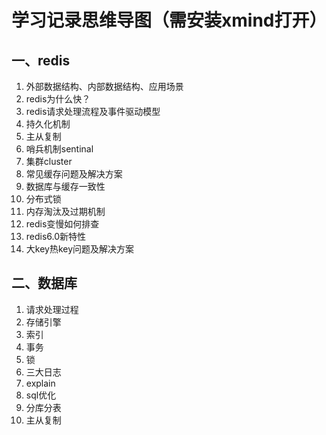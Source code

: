 # 学习记录思维导图（需安装xmind打开）
## 一、redis
1. 外部数据结构、内部数据结构、应用场景
2. redis为什么快？
3. redis请求处理流程及事件驱动模型
4. 持久化机制
5. 主从复制
6. 哨兵机制sentinal
7. 集群cluster
8. 常见缓存问题及解决方案
9. 数据库与缓存一致性
10. 分布式锁
11. 内存淘汰及过期机制
12. redis变慢如何排查
13. redis6.0新特性
14. 大key热key问题及解决方案

## 二、数据库
1. 请求处理过程
2. 存储引擎
3. 索引
4. 事务
5. 锁
6. 三大日志
7. explain
8. sql优化
9. 分库分表
10. 主从复制